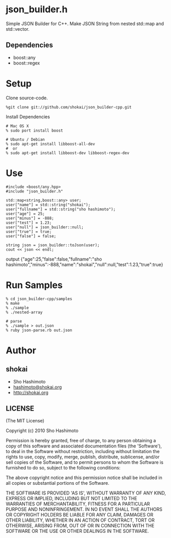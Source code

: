 json_builder.h
==============

Simple JSON Builder for C++.
Make JSON String from nested std::map and std::vector.

Dependencies
------------

* boost::any
* boost::regex

Setup
=====

Clone source-code.

    %git clone git://github.com/shokai/json_builder-cpp.git

Install Dependencies

    # Mac OS X
    % sudo port install boost

    # Ubuntu / Debian
    % sudo apt-get install libboost-all-dev
    #  or
    % sudo apt-get install libboost-dev libboost-regex-dev


Use
===

    #include <boost/any.hpp>
    #include "json_builder.h"

    std::map<string,boost::any> user;
    user["name"] = std::string("shokai");
    user["fullname"] = std::string("sho hashimoto");
    user["age"] = 25;
    user["minus"] = -888;
    user["test"] = 1.23;
    user["null"] = json_builder::null;
    user["true"] = true;
    user["false"] = false;
  
    string json = json_builder::toJson(user);
    cout << json << endl;

output
    {"age":25,"false":false,"fullname":"sho hashimoto","minus":-888,"name":"shokai","null":null,"test":1.23,"true":true}  


Run Samples
===========

    % cd json_builder-cpp/samples
    % make
    % ./sample
    % ./nested-array

    # parse
    % ./sample > out.json
    % ruby json-parse.rb out.json


Author
======

shokai
------
* Sho Hashimoto
* hashimoto@shokai.org
* http://shokai.org



LICENSE
-------

(The MIT License)

Copyright (c) 2010 Sho Hashimoto

Permission is hereby granted, free of charge, to any person obtaining
a copy of this software and associated documentation files (the
'Software'), to deal in the Software without restriction, including
without limitation the rights to use, copy, modify, merge, publish,
distribute, sublicense, and/or sell copies of the Software, and to
permit persons to whom the Software is furnished to do so, subject to
the following conditions:

The above copyright notice and this permission notice shall be
included in all copies or substantial portions of the Software.

THE SOFTWARE IS PROVIDED 'AS IS', WITHOUT WARRANTY OF ANY KIND,
EXPRESS OR IMPLIED, INCLUDING BUT NOT LIMITED TO THE WARRANTIES OF
MERCHANTABILITY, FITNESS FOR A PARTICULAR PURPOSE AND NONINFRINGEMENT.
IN NO EVENT SHALL THE AUTHORS OR COPYRIGHT HOLDERS BE LIABLE FOR ANY
CLAIM, DAMAGES OR OTHER LIABILITY, WHETHER IN AN ACTION OF CONTRACT,
TORT OR OTHERWISE, ARISING FROM, OUT OF OR IN CONNECTION WITH THE
SOFTWARE OR THE USE OR OTHER DEALINGS IN THE SOFTWARE.